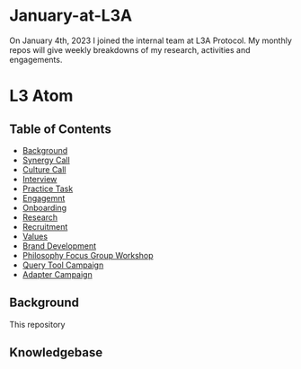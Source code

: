 # January-at-L3A
On January 4th, 2023 I joined the internal team at L3A Protocol. My monthly repos will give weekly breakdowns of my research, activities and engagements.

# L3 Atom


## Table of Contents
- [Background](#background)
- [Synergy Call](#synergy)
- [Culture Call](#culture)
- [Interview](#interview)
- [Practice Task](#task)
- [Engagemnt](#engagement)
- [Onboarding](#onboarding)
- [Research](#reseaech)
- [Recruitment](#recruitment)
- [Values](#values)
- [Brand Development](#brand)
- [Philosophy Focus Group Workshop](#FGW)
- [Query Tool Campaign](#Query)
- [Adapter Campaign](#APIs)

## Background
This repository

## Knowledgebase
